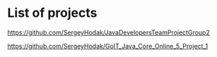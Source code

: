 # List of projects
https://github.com/SergeyHodak/JavaDevelopersTeamProjectGroup2

https://github.com/SergeyHodak/GoIT_Java_Core_Online_5_Project_1
